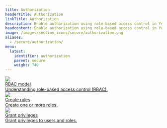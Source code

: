 ```yaml
---
title: Authorization
headerTitle: Authorization
linkTitle: Authorization
description: Enable authorization using role-based access control in YugabyteDB.
headcontent: Enable authorization using role-based access control in YugabyteDB.
image: /images/section_icons/secure/authorization.png
aliases:
  - /secure/authorization/
menu:
  latest:
    identifier: authorization
    parent: secure
    weight: 740
---
```


<div class="row">
  <div class="col-12 col-md-6 col-lg-12 col-xl-6">
    <a class="section-link icon-offset" href="rbac-model/">
      <div class="head">
        <img class="icon" src="/images/section_icons/secure/rbac-model.png" aria-hidden="true" />
        <div class="title">RBAC model</div>
      </div>
      <div class="body">
          Understanding role-based access control (RBAC).
      </div>
    </a>
  </div>
  <div class="col-12 col-md-6 col-lg-12 col-xl-6">
    <a class="section-link icon-offset" href="create-roles/">
      <div class="head">
        <img class="icon" src="/images/section_icons/secure/create-roles.png" aria-hidden="true" />
        <div class="title">Create roles</div>
      </div>
      <div class="body">
          Create one or more roles.
      </div>
    </a>
  </div>
  <div class="col-12 col-md-6 col-lg-12 col-xl-6">
    <a class="section-link icon-offset" href="ysql-grant-permissions">
      <div class="head">
        <img class="icon" src="/images/section_icons/secure/grant-permissions.png" aria-hidden="true" />
        <div class="title">Grant privileges</div>
      </div>
      <div class="body">
          Grant privileges to users and roles.
      </div>
    </a>
  </div>
</div>
